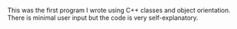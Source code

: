This was the first program I wrote using C++ classes and object orientation. There is minimal user input but the code
is very self-explanatory.
